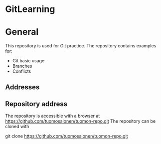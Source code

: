 # GitLearning

# General

This repository is used for Git practice. The repository contains examples for:

- Git basic usage
- Branches
- Conflicts

## Addresses

## Repository address

The repository is accessible with a browser at https://github.com/tuomosalonen/tuomon-repo.git
The repository can be cloned with

git clone https://github.com/tuomosalonen/tuomon-repo.git
